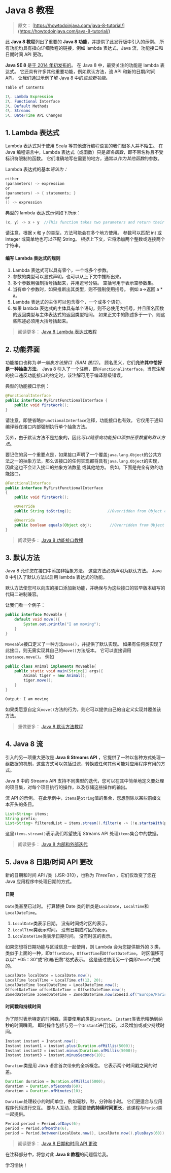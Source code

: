 # Java 8 教程

> 原文： [https://howtodoinjava.com/java-8-tutorial/](https://howtodoinjava.com/java-8-tutorial/)

此 **Java 8 教程**列出了重要的 **Java 8 功能**，并提供了此发行版中引入的示例。 所有功能均具有指向详细教程的链接，例如 lambda 表达式，Java 流，功能接口和日期时间 API 更改。

**Java SE 8** 是[于 2014 年初发布的](https://blogs.oracle.com/thejavatutorials/jdk-8-is-released)。 在 Java 8 中，最受关注的功能是 lambda 表达式。 它还具有许多其他重要功能，例如默认方法，流 API 和新的日期/时间 API。 让我们通过示例了解 Java 8 中的*这些新功能。*

```java
Table of Contents

1\. Lambda Expression
2\. Functional Interface
3\. Default Methods
4\. Streams
5\. Date/Time API Changes
```

## 1\. Lambda 表达式

Lambda 表达式对于使用 Scala 等其他流行编程语言的我们很多人并不陌生。 在 Java 编程语言中，Lambda 表达式（或函数）只是*匿名函数*，即不带名称且不受标识符限制的函数。 它们准确地写在需要的地方，通常以*作为其他函数*的参数。

Lambda 表达式的基本*语法为：*

```java
either
(parameters) -> expression
or
(parameters) -> { statements; }
or 
() -> expression

```

典型的 lambda 表达式示例如下所示：

```java
(x, y) -> x + y  //This function takes two parameters and return their sum.

```

请注意，根据 x 和 y 的类型，方法可能会在多个地方使用。 参数可以匹配 int 或 Integer 或简单地也可以匹配 String。 根据上下文，它将添加两个整数或连接两个字符串。

#### 编写 Lambda 表达式的规则

1.  Lambda 表达式可以具有零个，一个或多个参数。
2.  参数的类型可以显式声明，也可以从上下文中推断出来。
3.  多个参数用强制括号括起来，并用逗号分隔。 空括号用于表示空参数集。
4.  当有单个参数时，如果推断出其类型，则不强制使用括号。 例如 a->返回 a * a。
5.  Lambda 表达式的主体可以包含零个，一个或多个语句。
6.  如果 lambda 表达式的主体具有单个语句，则不必使用大括号，并且匿名函数的返回类型与主体表达式的返回类型相同。 如果正文中的陈述多于一个，则这些陈述必须用大括号括起来。

> 阅读更多： [Java 8 Lambda 表达式教程](//howtodoinjava.com/java8/complete-lambda-expressions-tutorial-in-java/)

## 2\. 功能界面

功能接口也称为*单一抽象方法接口（SAM 接口）*。 顾名思义，它们**允许其中恰好是一种抽象方法**。 Java 8 引入了一个注解，即`@FunctionalInterface`，当您注解的接口违反功能接口的约定时，该注解可用于编译器级错误。

典型的功能接口示例：

```java
@FunctionalInterface
public interface MyFirstFunctionalInterface {
	public void firstWork();
}

```

请注意，即使省略`@FunctionalInterface`注释，功能接口也有效。 它仅用于通知编译器在接口内部强制执行单个抽象方法。

另外，由于默认方法不是抽象的，因此*可以随意向功能接口添加任意数量的默认方法*。

要记住的另一个重要点是，如果接口声明了一个覆盖`java.lang.Object`的公共方法之一的抽象方法，那么该接口的任何实现都将具有`java.lang.Object`的实现，因此这也不会计入接口的抽象方法数量 或其他地方。 例如，下面是完全有效的功能接口。

```java
@FunctionalInterface
public interface MyFirstFunctionalInterface 
{
	public void firstWork();

	@Override
	public String toString();                //Overridden from Object class

	@Override
	public boolean equals(Object obj);        //Overridden from Object class
}

```

> 阅读更多： [Java 8 功能接口教程](//howtodoinjava.com/java8/functional-interface-tutorial/)

## 3\. 默认方法

Java 8 允许您在接口中添加非抽象方法。 这些方法必须声明为默认方法。 Java 8 中引入了默认方法以启用 lambda 表达式的功能。

默认方法使您可以向库的接口添加新功能，并确保与为这些接口的较早版本编写的代码二进制兼容。

让我们看一个例子：

```java
public interface Moveable {
    default void move(){
        System.out.println("I am moving");
    }
}

```

`Moveable`接口定义了一种方法`move()`，并提供了默认实现。 如果有任何类实现了此接口，则无需实现其自己的`move()`方法版本。 它可以直接调用`instance.move()`。 例如

```java
public class Animal implements Moveable{
    public static void main(String[] args){
        Animal tiger = new Animal();
        tiger.move();
    }
}

Output: I am moving

```

如果类愿意自定义`move()`方法的行为，则它可以提供自己的自定义实现并覆盖该方法。

> 重做更多： [Java 8 默认方法教程](//howtodoinjava.com/java8/default-methods-in-java-8/)

## 4\. Java 8 流

引入的另一项重大更改是 **Java 8 Streams API** ，它提供了一种以各种方式处理一组数据的机制，这些方式可以包括过滤，转换或任何其他可能对应用程序有用的方式。

Java 8 中的 Streams API 支持不同类型的迭代，您可以在其中简单地定义要处理的项目集，对每个项目执行的操作，以及存储这些操作的输出。

流 API 的示例。 在此示例中，`items`是`String`值的集合，您想删除以某些前缀文本开头的条目。

```java
List<String> items;
String prefix;
List<String> filteredList = items.stream().filter(e -> (!e.startsWith(prefix))).collect(Collectors.toList());

```

这里`items.stream()`表示我们希望使用 Streams API 处理`items`集合中的数据。

> 阅读更多： [Java 8 内部和外部迭代](//howtodoinjava.com/java8/java-8-tutorial-internal-vs-external-iteration/)

## 5\. Java 8 日期/时间 API 更改

新的日期和时间 API /类（JSR-310），也称为 *ThreeTen* ，它们仅改变了您在 Java 应用程序中处理日期的方式。

#### 日期

`Date`类甚至已过时。 打算替换 Date 类的新类是`LocalDate`，`LocalTime`和`LocalDateTime`。

1.  `LocalDate`类表示日期。 没有时间或时区的表示。
2.  `LocalTime`类表示时间。 没有日期或时区的表示。
3.  `LocalDateTime`类表示日期时间。 没有时区的表示。

如果您想将日期功能与区域信息一起使用，则 Lambda 会为您提供额外的 3 类，类似于上面的一种，即`OffsetDate`，`OffsetTime`和`OffsetDateTime`。 时区偏移可以以“ +05：30”或“欧洲/巴黎”格式表示。 这是通过使用另一个类即`ZoneId`完成的。

```java
LocalDate localDate = LocalDate.now();
LocalTime localTime = LocalTime.of(12, 20);
LocalDateTime localDateTime = LocalDateTime.now(); 
OffsetDateTime offsetDateTime = OffsetDateTime.now();
ZonedDateTime zonedDateTime = ZonedDateTime.now(ZoneId.of("Europe/Paris"));

```

#### 时间戳和持续时间

为了随时表示特定的时间戳，需要使用的类是`Instant`。 `Instant`类表示精确到纳秒的时间瞬间。 即时操作包括与另一个`Instant`进行比较，以及增加或减少持续时间。

```java
Instant instant = Instant.now();
Instant instant1 = instant.plus(Duration.ofMillis(5000));
Instant instant2 = instant.minus(Duration.ofMillis(5000));
Instant instant3 = instant.minusSeconds(10);

```

`Duration`类是用 Java 语言首次带来的全新概念。 它表示两个时间戳之间的时差。

```java
Duration duration = Duration.ofMillis(5000);
duration = Duration.ofSeconds(60);
duration = Duration.ofMinutes(10);

```

`Duration`处理较小的时间单位，例如毫秒，秒，分钟和小时。 它们更适合与应用程序代码进行交互。 要与人互动，您需要使**的持续时间更长**，该课程与`Period`类一起提供。

```java
Period period = Period.ofDays(6);
period = Period.ofMonths(6);
period = Period.between(LocalDate.now(), LocalDate.now().plusDays(60));

```

> 阅读更多： [Java 8 日期和时间 API 更改](//howtodoinjava.com/java8/date-and-time-api-changes-in-java-8-lambda/)

在注释部分中，将您对此 **Java 8 教程**的问题留给我。

学习愉快！